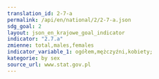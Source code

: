 ```yaml
---
translation_id: 2-7-a
permalink: /api/en/national/2/2-7-a.json
sdg_goal: 2
layout: json_en_krajowe_goal_indicator
indicator: "2.7.a"
zmienne: total,males,females
indicator_variable_1: ogółem,mężczyźni,kobiety;
kategorie: by sex
source_url: www.stat.gov.pl
---
```

